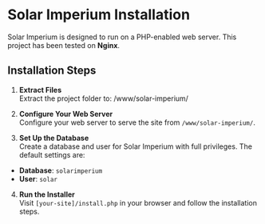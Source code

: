 # Solar Imperium Installation

Solar Imperium is designed to run on a PHP-enabled web server. This project has been tested on **Nginx**.

## Installation Steps

1. **Extract Files**  
   Extract the project folder to:  /www/solar-imperium/

2. **Configure Your Web Server**  
Configure your web server to serve the site from `/www/solar-imperium/`.

3. **Set Up the Database**  
Create a database and user for Solar Imperium with full privileges. The default settings are:  
- **Database**: `solarimperium`  
- **User**: `solar`

4. **Run the Installer**  
Visit `[your-site]/install.php` in your browser and follow the installation steps.
